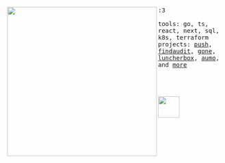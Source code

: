 <p float="left">
 <img src="https://github.com/fr3fou/fr3fou/assets/1344906/2896e138-3d60-4ec9-a735-fe169704be69" width="350" align="left">
  <p float="left">
    <samp>
      :3 
      <br>
      <br>
      tools: go, ts, react, next, sql, k8s, terraform
      <br>
      projects: <a href="https://pushmarketplace.com">push</a>, <a href="https://findaudit.xyz/">findaudit</a>, <a href="https://github.com/fr3fou/gone">gone</a>, <a href="https://luncherbox.deliprods.com/">luncherbox</a>, <a href="https://github.com/DeliriumProducts/aumo">aumo</a>, and <a href="https://simo.sh/projects">more</a>
      <br>
      <br>
      <br>
      <b>
    </samp>
    <br>
    <br>
    <img src="https://hits.sh/github.com/fr3fou.svg?label=%20&color=555555&logo=data%3Aimage%2Fpng%3Bbase64%2CiVBORw0KGgoAAAANSUhEUgAAABgAAAAYCAYAAADgdz34AAAAAXNSR0IArs4c6QAAATdJREFUSEu1Ve2NwyAMNYriKFukm7SbtJu0k1w3uW7SbhHJUURlhJGPS8HocvwNeR%2F48XDwz8u14hPRFwAcEfFg%2BbeJgIi%2BGZyBEdH0r2kTA0bl56j6gYin3Rwsy3L03rN6WXdEvOxCkIHfAYBd7EMwz%2FPUdd2TlXrvr865KRJcEJHJqqs4AzXUcOZqDn8nUOAviSQRsZtpXdfDOI6vqnwA2HSgE%2BOcO%2FV9%2F4hJ8hZQAEiifhHooWrwjaiWuFKMfxCUwGvKP7lOBHlihmG41UDle0lYItA1UAFO58v7aq41AZeYVEGRQ3rI4trcRUppGmB%2BT7ZUmQmIiN2xy1ATW%2FdkN4IIFI4zj3JO0uJAZiSFVwUPAqxRzN4DE3grQeghaVbrPWlxID1kfs1aHTQ99nL0ZgfWWeX73rIoxBnUYMQfAAAAAElFTkSuQmCC" width="50px"/>
  </p>
</p>
